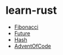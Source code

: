 # learn-rust

- [Fibonacci](https://github.com/msyfls123/learn-rust/tree/fibonacci)
- [Future](https://github.com/msyfls123/learn-rust/tree/future)
- [Hash](https://github.com/msyfls123/learn-rust/tree/hash)
- [AdventOfCode](https://github.com/msyfls123/learn-rust/tree/advent)
